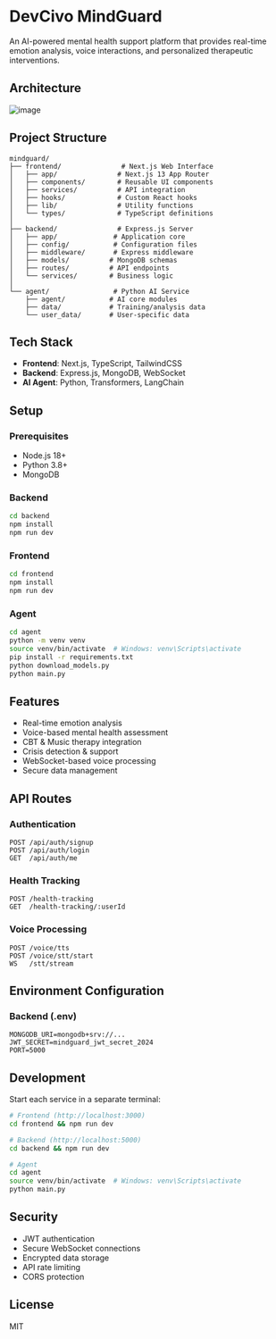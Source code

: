 # DevCivo MindGuard

An AI-powered mental health support platform that provides real-time emotion analysis, voice interactions, and personalized therapeutic interventions.


## Architecture 

![image](https://github.com/user-attachments/assets/320fe666-0077-4c9a-b181-9a308103298f)


## Project Structure

```
mindguard/
├── frontend/               # Next.js Web Interface
│   ├── app/               # Next.js 13 App Router
│   ├── components/        # Reusable UI components
│   ├── services/          # API integration
│   ├── hooks/             # Custom React hooks
│   ├── lib/               # Utility functions
│   └── types/             # TypeScript definitions
│
├── backend/               # Express.js Server
│   ├── app/              # Application core
│   ├── config/           # Configuration files
│   ├── middleware/       # Express middleware
│   ├── models/          # MongoDB schemas
│   ├── routes/          # API endpoints
│   └── services/        # Business logic
│
└── agent/                # Python AI Service
    ├── agent/           # AI core modules
    ├── data/            # Training/analysis data
    └── user_data/       # User-specific data
```

## Tech Stack

- **Frontend**: Next.js, TypeScript, TailwindCSS
- **Backend**: Express.js, MongoDB, WebSocket
- **AI Agent**: Python, Transformers, LangChain

## Setup

### Prerequisites
- Node.js 18+
- Python 3.8+
- MongoDB

### Backend
```bash
cd backend
npm install
npm run dev
```

### Frontend
```bash
cd frontend
npm install
npm run dev
```

### Agent
```bash
cd agent
python -m venv venv
source venv/bin/activate  # Windows: venv\Scripts\activate
pip install -r requirements.txt
python download_models.py
python main.py
```

## Features

- Real-time emotion analysis
- Voice-based mental health assessment
- CBT & Music therapy integration
- Crisis detection & support
- WebSocket-based voice processing
- Secure data management

## API Routes

### Authentication
```
POST /api/auth/signup
POST /api/auth/login
GET  /api/auth/me
```

### Health Tracking
```
POST /health-tracking
GET  /health-tracking/:userId
```

### Voice Processing
```
POST /voice/tts
POST /voice/stt/start
WS   /stt/stream
```

## Environment Configuration

### Backend (.env)
```
MONGODB_URI=mongodb+srv://...
JWT_SECRET=mindguard_jwt_secret_2024
PORT=5000
```

## Development

Start each service in a separate terminal:

```bash
# Frontend (http://localhost:3000)
cd frontend && npm run dev

# Backend (http://localhost:5000)
cd backend && npm run dev

# Agent
cd agent
source venv/bin/activate  # Windows: venv\Scripts\activate
python main.py
```

## Security

- JWT authentication
- Secure WebSocket connections
- Encrypted data storage
- API rate limiting
- CORS protection

## License

MIT 
